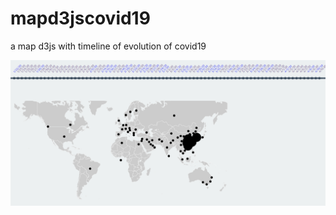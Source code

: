 # mapd3jscovid19
a map d3js with timeline of evolution of covid19


![ScreenShot](screenshot.png "Screenshot")
